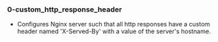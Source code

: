 ### 0-custom_http_response_header
- Configures Nginx server such that all http responses have
a custom header named 'X-Served-By' with a value of the server's hostname.
